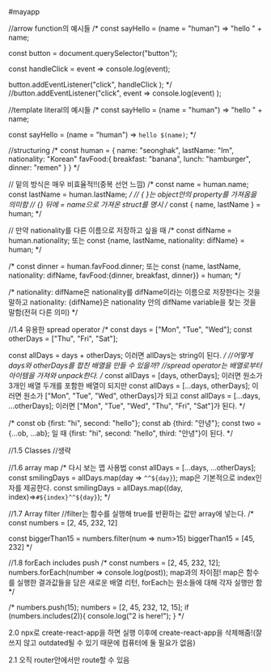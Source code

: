 #mayapp

//arrow function의 예시들
/*
const sayHello = (name = "human") => "hello " + name;

const button = document.querySelector("button");

const handleClick = event => console.log(event);

button.addEventListener("click", handleClick );
*/
//button.addEventListener("click", event => console.log(event) );

//template literal의 예시들
/*
const sayHello = (name = "human") => "hello " + name;

const sayHello = (name = "human") => `hello $(name)`;
*/

//structuring
/*
const human = {
    name: "seonghak",
    lastName: "Im",
    nationality: "Korean"
    favFood:{
        breakfast: "banana",
        lunch: "hamburger",
        dinner: "remen"
    }
}
*/

// 밑의 방식은 매우 비효율적!!(중복 선언 느낌)
/*
const name = human.name;
const lastName = human.lastName;
*/
// { }는 object안의 property를 가져옴을 의미함
// {} 뒤에 = name으로 가져온 struct를 명시
/*
const { name, lastName } = human;
*/

// 만약 nationality를 다른 이름으로 저장하고 싶을 때
/*
const difName = human.nationality;
또는 
const {name, lastName, nationality: difName} = human;
*/

/*
const dinner = human.favFood.dinner;
또는
const {name, lastName, nationality: difName, favFood:{dinner, breakfast, dinner}} = human;
*/

/*
nationality: difName은 nationality를 difName이라는 이름으로 저장한다는 것을 말하고
nationality: {difName}은 nationality 안의 difName variable을 찾는 것을 말함(전혀 다른 의미)
*/

//1.4 유용한 spread operator
/*
const days = ["Mon", "Tue", "Wed"];
const otherDays = ["Thu", "Fri", "Sat"];

const allDays = days + otherDays;
이러면 allDays는 string이 된다.
*/
//어떻게 days와 otherDays를 합친 배열을 만들 수 있을까?
//spread operator는 배열로부터 아이템을 가져와 unpack한다.
/*
const allDays = [days, otherDays];
이러면 원소가 3개인 배열 두개를 포함한 배열이 되지만
const allDays = [...days, otherDays];
이러면 원소가 ["Mon", "Tue", "Wed", otherDays]가 되고
const allDays = [...days, ...otherDays];
이러면  ["Mon", "Tue", "Wed", "Thu", "Fri", "Sat"]가 된다.
*/

/*
const ob {first: "hi", second: "hello"};
const ab {third: "안녕"};
const two = {...ob, ...ab};
일 때 {first: "hi", second: "hello", third: "안녕"}이 된다.
*/

//1.5 Classes
//생략

//1.6 array map
/* 다시 보는 맵 사용법
const allDays = [...days, ...otherDays];
const smilingDays = allDays.map(day => `^^${day}`);
map은 기본적으로 index인자를 제공한다.
const smilingDays = allDays.map((day, index)=>`#${index}^^${day}`);
*/

//1.7 Array filter
//filter는 함수를 실행해 true를 반환하는 값만 array에 넣는다.
/*
const numbers = [2, 45, 232, 12]

const biggerThan15 = numbers.filter(num => num>15)
biggerThan15 = [45, 232]
*/

//1.8 forEach includes push
/*
const numbers = [2, 45, 232, 12];
numbers.forEach(number => console.log(post));
map과의 차이점! map은 함수를 실행한 결과값들을 담은 새로운 배열 리턴, forEach는 원소들에 대해 각자 실행만 함
*/

/*
numbers.push(15);
numbers = [2, 45, 232, 12, 15];
if (numbers.includes(2)){
    console.log("2 is here!");
}
*/


2.0
npx로 create-react-app을 하면 실행 이후에 create-react-app을 삭제해줌!(잘 쓰지 않고 outdated될 수 있기 때문에 컴퓨터에 둘 필요가 없음)

2.1
오직 router안에서만 route할 수 있음